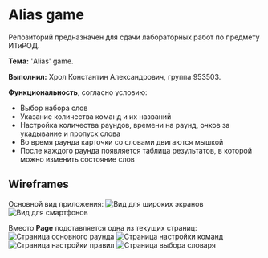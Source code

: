 ﻿Alias game
==========

Репозиторий предназначен для сдачи лабораторных работ по предмету ИТиРОД.

**Тема:** 'Alias' game.

**Выполнил:** Хрол Константин Александрович, группа 953503.

**Функциональность**, согласно условию:
* Выбор набора слов
* Указание количества команд и их названий
* Настройка количества раундов, времени на раунд, очков за укадывание и пропуск слова
* Во время раунда карточки со словами двигаются мышкой
* После каждого раунда появляется таблица результатов, в которой можно изменить состояние слов

Wireframes
----------

Основной вид приложения:
![Вид для широких экранов](images/wireframe_default.png)
![Вид для смартфонов](images/wireframe_smartphone.png)

Вместо **Page** подставляется одна из текущих страниц:
![Страница основного раунда](images/wireframe_page_game.png)
![Страница настройки команд](images/wireframe_page_teams.png)
![Страница настройки правил](images/wireframe_page_settings.png)
![Страница выбора словаря](images/wireframe_page_dicts.png)
